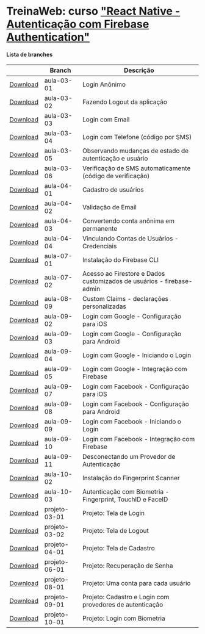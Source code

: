 
# TreinaWeb: curso ["React Native - Autenticação com Firebase Authentication"](https://www.treinaweb.com.br/curso/)



#### Lista de branches
|  | Branch | Descrição |
| ------ | ------ |  ------ | 
[Download](https://github.com/treinaweb/treinaweb-react-native-firebase-authentication/archive/aula-03-01.zip)    |  aula-03-01     | Login Anônimo |
[Download](https://github.com/treinaweb/treinaweb-react-native-firebase-authentication/archive/aula-03-02.zip)    |  aula-03-02     | Fazendo Logout da aplicação |
[Download](https://github.com/treinaweb/treinaweb-react-native-firebase-authentication/archive/aula-03-03.zip)    |  aula-03-03     | Login com Email |
[Download](https://github.com/treinaweb/treinaweb-react-native-firebase-authentication/archive/aula-03-04.zip)    |  aula-03-04     | Login com Telefone (código por SMS) |
[Download](https://github.com/treinaweb/treinaweb-react-native-firebase-authentication/archive/aula-03-05.zip)    |  aula-03-05     | Observando mudanças de estado de autenticação e usuário |
[Download](https://github.com/treinaweb/treinaweb-react-native-firebase-authentication/archive/aula-03-06.zip)    |  aula-03-06     | Verificação de SMS automaticamente (código de verificação) |
[Download](https://github.com/treinaweb/treinaweb-react-native-firebase-authentication/archive/aula-04-01.zip)    |  aula-04-01     | Cadastro de usuários |
[Download](https://github.com/treinaweb/treinaweb-react-native-firebase-authentication/archive/aula-04-02.zip)    |  aula-04-02     | Validação de Email |
[Download](https://github.com/treinaweb/treinaweb-react-native-firebase-authentication/archive/aula-04-03.zip)    |  aula-04-03     | Convertendo conta anônima em permanente |
[Download](https://github.com/treinaweb/treinaweb-react-native-firebase-authentication/archive/aula-04-04.zip)    |  aula-04-04     | Vinculando Contas de Usuários - Credenciais |
[Download](https://github.com/treinaweb/treinaweb-react-native-firebase-authentication/archive/aula-07-01.zip)    |  aula-07-01     | Instalação do Firebase CLI |
[Download](https://github.com/treinaweb/treinaweb-react-native-firebase-authentication/archive/aula-07-02.zip)    |  aula-07-02     | Acesso ao Firestore e Dados customizados de usuários - firebase-admin |
[Download](https://github.com/treinaweb/treinaweb-react-native-firebase-authentication/archive/aula-08-09.zip)    |  aula-08-09     | Custom Claims - declarações personalizadas |
[Download](https://github.com/treinaweb/treinaweb-react-native-firebase-authentication/archive/aula-09-02.zip)    |  aula-09-02     | Login com Google - Configuração para iOS |
[Download](https://github.com/treinaweb/treinaweb-react-native-firebase-authentication/archive/aula-09-03.zip)    |  aula-09-03     | Login com Google - Configuração para Android |
[Download](https://github.com/treinaweb/treinaweb-react-native-firebase-authentication/archive/aula-09-04.zip)    |  aula-09-04     | Login com Google - Iniciando o Login |
[Download](https://github.com/treinaweb/treinaweb-react-native-firebase-authentication/archive/aula-09-05.zip)    |  aula-09-05     | Login com Google - Integração com Firebase |
[Download](https://github.com/treinaweb/treinaweb-react-native-firebase-authentication/archive/aula-09-07.zip)    |  aula-09-07     | Login com Facebook - Configuração para iOS |
[Download](https://github.com/treinaweb/treinaweb-react-native-firebase-authentication/archive/aula-09-08.zip)    |  aula-09-08     | Login com Facebook - Configuração para Android |
[Download](https://github.com/treinaweb/treinaweb-react-native-firebase-authentication/archive/aula-09-09.zip)    |  aula-09-09     | Login com Facebook - Iniciando o Login |
[Download](https://github.com/treinaweb/treinaweb-react-native-firebase-authentication/archive/aula-09-10.zip)    |  aula-09-10     | Login com Facebook - Integração com Firebase |
[Download](https://github.com/treinaweb/treinaweb-react-native-firebase-authentication/archive/aula-09-11.zip)    |  aula-09-11     | Desconectando um Provedor de Autenticação |
[Download](https://github.com/treinaweb/treinaweb-react-native-firebase-authentication/archive/aula-10-02.zip)    |  aula-10-02     | Instalação do Fingerprint Scanner |
[Download](https://github.com/treinaweb/treinaweb-react-native-firebase-authentication/archive/aula-10-03.zip)    |  aula-10-03     | Autenticação com Biometria - Fingerprint, TouchID e FaceID |
[Download](https://github.com/treinaweb/treinaweb-react-native-firebase-authentication/archive/projeto-03-01.zip)    |  projeto-03-01     | Projeto: Tela de Login |
[Download](https://github.com/treinaweb/treinaweb-react-native-firebase-authentication/archive/projeto-03-02.zip)    |  projeto-03-02     | Projeto: Tela de Logout |
[Download](https://github.com/treinaweb/treinaweb-react-native-firebase-authentication/archive/projeto-04-01.zip)    |  projeto-04-01     | Projeto: Tela de Cadastro |
[Download](https://github.com/treinaweb/treinaweb-react-native-firebase-authentication/archive/projeto-06-01.zip)    |  projeto-06-01     | Projeto: Recuperação de Senha |
[Download](https://github.com/treinaweb/treinaweb-react-native-firebase-authentication/archive/projeto-08-01.zip)    |  projeto-08-01     | Projeto: Uma conta para cada usuário |
[Download](https://github.com/treinaweb/treinaweb-react-native-firebase-authentication/archive/projeto-09-01.zip)    |  projeto-09-01     | Projeto: Cadastro e Login com provedores de autenticação |
[Download](https://github.com/treinaweb/treinaweb-react-native-firebase-authentication/archive/projeto-10-01.zip)    |  projeto-10-01     | Projeto: Login com Biometria |
